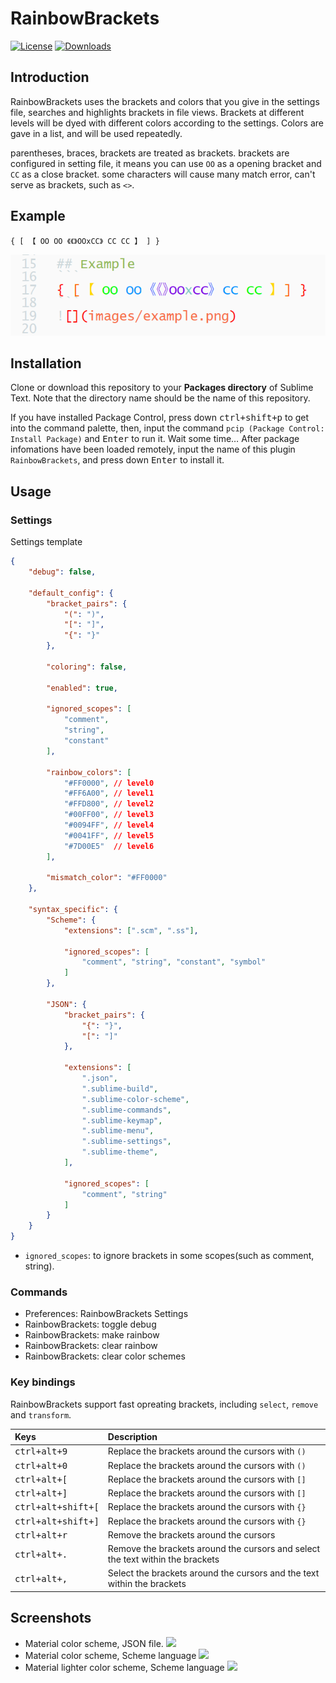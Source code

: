 # RainbowBrackets

[![License][license-image]](/LICENSE)
[![Downloads][packagecontrol-image]][packagecontrol-link]


## Introduction

RainbowBrackets uses the brackets and colors that you give in the settings file, searches and highlights brackets in file views. Brackets at different levels will be dyed with different colors according to the settings. Colors are gave in a list, and will be used repeatedly.

parentheses, braces, brackets are treated as brackets. brackets are configured in setting file, it means you can use `OO` as a opening bracket and `CC` as a close bracket. some characters will cause many match error, can't serve as brackets, such as `<>`.


## Example
```
{ [ 【 OO OO 《《》OOxCC》 CC CC 】 ] }
```
![](images/example.png)


## Installation

Clone or download this repository to your **Packages directory** of Sublime Text. Note that the directory name should be the name of this repository.

If you have installed Package Control, press down <kbd>ctrl+shift+p</kbd> to get into the command palette, then, input the command `pcip (Package Control: Install Package)` and <kbd>Enter</kbd> to run it. Wait some time… After package infomations have been loaded remotely, input the name of this plugin `RainbowBrackets`, and press down <kbd>Enter</kbd> to install it.


## Usage

### Settings

Settings template

```json
{
    "debug": false,

    "default_config": {
        "bracket_pairs": {
            "(": ")",
            "[": "]",
            "{": "}"
        },

        "coloring": false,

        "enabled": true,

        "ignored_scopes": [
            "comment",
            "string",
            "constant"
        ],

        "rainbow_colors": [
            "#FF0000", // level0
            "#FF6A00", // level1
            "#FFD800", // level2
            "#00FF00", // level3
            "#0094FF", // level4
            "#0041FF", // level5
            "#7D00E5"  // level6
        ],

        "mismatch_color": "#FF0000"
    },

    "syntax_specific": {
        "Scheme": {
            "extensions": [".scm", ".ss"],

            "ignored_scopes": [
                "comment", "string", "constant", "symbol"
            ]
        },

        "JSON": {
            "bracket_pairs": {
                "{": "}",
                "[": "]"
            },

            "extensions": [
                ".json",
                ".sublime-build",
                ".sublime-color-scheme",
                ".sublime-commands",
                ".sublime-keymap",
                ".sublime-menu",
                ".sublime-settings",
                ".sublime-theme",
            ],

            "ignored_scopes": [
                "comment", "string"
            ]
        }
    }
}
```

- `ignored_scopes`: to ignore brackets in some scopes(such as comment, string).

### Commands
- Preferences: RainbowBrackets Settings
- RainbowBrackets: toggle debug
- RainbowBrackets: make rainbow
- RainbowBrackets: clear rainbow
- RainbowBrackets: clear color schemes

### Key bindings
RainbowBrackets support fast opreating brackets, including `select`, `remove` and `transform`.

| Keys                        | Description                                                  |
| :-------------------------- | :----------------------------------------------------------- |
| <kbd>ctrl+alt+9</kbd>       | Replace the brackets around the cursors with `()`            |
| <kbd>ctrl+alt+0</kbd>       | Replace the brackets around the cursors with `()`            |
| <kbd>ctrl+alt+[</kbd>       | Replace the brackets around the cursors with `[]`            |
| <kbd>ctrl+alt+]</kbd>       | Replace the brackets around the cursors with `[]`            |
| <kbd>ctrl+alt+shift+[</kbd> | Replace the brackets around the cursors with `{}`            |
| <kbd>ctrl+alt+shift+]</kbd> | Replace the brackets around the cursors with `{}`            |
| <kbd>ctrl+alt+r</kbd>       | Remove the brackets around the cursors                       |
| <kbd>ctrl+alt+.</kbd>       | Remove the brackets around the cursors and select the text within the brackets |
| <kbd>ctrl+alt+,</kbd>       | Select the brackets around the cursors and the text within the brackets |


## Screenshots

- Material color scheme, JSON file.
  ![](images/material-json.png)
- Material color scheme, Scheme language
  ![](images/material-scheme.png)
- Material lighter color scheme, Scheme language
  ![](images/material-lighter.png)


[license-image]: https://img.shields.io/badge/license-MIT-blue.svg
[packagecontrol-image]: https://img.shields.io/packagecontrol/dt/RainbowBrackets.svg
[packagecontrol-link]: https://packagecontrol.io/packages/RainbowBrackets
